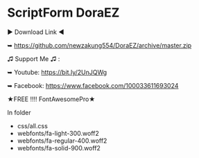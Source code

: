 # ScriptForm DoraEZ 

▶ Download Link ◀

➥ https://github.com/newzakung554/DoraEZ/archive/master.zip

♫ Support Me ♫ :

➥ Youtube: https://bit.ly/2UnJQWg

➥ Facebook: https://www.facebook.com/100033611693024

★FREE !!!! FontAwesomePro★

In folder

- css/all.css
- webfonts/fa-light-300.woff2
- webfonts/fa-regular-400.woff2
- webfonts/fa-solid-900.woff2

